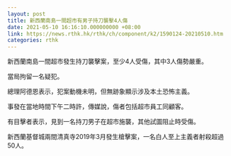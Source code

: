 ```yaml
---
layout: post
title: 新西蘭南島一間超市有男子持刀襲擊4人傷
date: 2021-05-10 16:16:10.000000000 +08:00
link: https://news.rthk.hk/rthk/ch/component/k2/1590124-20210510.htm
categories: rthk
---
```


新西蘭南島一間超市發生持刀襲擊案，至少4人受傷，其中3人傷勢嚴重。

當局拘留一名疑犯。

總理阿德恩表示，犯案動機未明，但無跡象顯示涉及本土恐怖主義。

事發在當地時間下午二時許，傳媒說，傷者包括超市員工同顧客。

有目擊者表示，見到一名持刀男子在超市施襲，其他試圖阻止時受傷。

新西蘭基督城兩間清真寺2019年3月發生槍擊案，一名白人至上主義者射殺超過50人。
